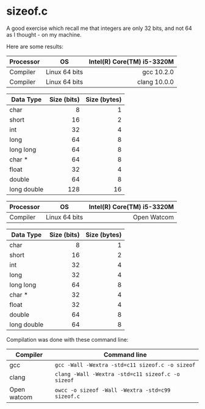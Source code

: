 # sizeof.c

A good exercise which recall me that integers are only 32 bits, and not 64 as I thought - on my machine.

Here are some results:

| Processor | OS            | Intel(R) Core(TM) i5-3320M |
| --------- | ------------- | -------------------------: |
| Compiler  | Linux 64 bits |                 gcc 10.2.0 |
| Compiler  | Linux 64 bits |               clang 10.0.0 |


| Data Type   | Size (bits) | Size (bytes) |
| ----------- | ----------: | -----------: |
| char        |           8 |            1 |
| short       |          16 |            2 |
| int         |          32 |            4 |
| long        |          64 |            8 |
| long long   |          64 |            8 |
| char *      |          64 |            8 |
| float       |          32 |            4 |
| double      |          64 |            8 |
| long double |         128 |           16 |


| Processor | OS            | Intel(R) Core(TM) i5-3320M |
| --------- | ------------- | -------------------------: |
| Compiler  | Linux 64 bits |                Open Watcom |

| Data Type   | Size (bits) | Size (bytes) |
| ----------- | ----------: | -----------: |
| char        |           8 |            1 |
| short       |          16 |            2 |
| int         |          32 |            4 |
| long        |          32 |            4 |
| long   long |          64 |            8 |
| char   *    |          32 |            4 |
| float       |          32 |            4 |
| double      |          64 |            8 |
| long double |          64 |            8 |

Compilation was done with these command line:

| Compiler    | Command line                                      |
| ----------- | ------------------------------------------------- |
| gcc         | `gcc -Wall -Wextra -std=c11 sizeof.c -o sizeof`   |
| clang       | `clang -Wall -Wextra -std=c11 sizeof.c -o sizeof` |
| Open watcom | `owcc -o sizeof -Wall -Wextra -std=c99 sizeof.c`  |

